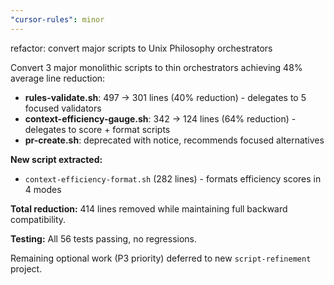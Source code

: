 ```yaml
---
"cursor-rules": minor
---
```


refactor: convert major scripts to Unix Philosophy orchestrators

Convert 3 major monolithic scripts to thin orchestrators achieving 48% average line reduction:

- **rules-validate.sh**: 497 → 301 lines (40% reduction) - delegates to 5 focused validators
- **context-efficiency-gauge.sh**: 342 → 124 lines (64% reduction) - delegates to score + format scripts
- **pr-create.sh**: deprecated with notice, recommends focused alternatives

**New script extracted:**

- `context-efficiency-format.sh` (282 lines) - formats efficiency scores in 4 modes

**Total reduction:** 414 lines removed while maintaining full backward compatibility.

**Testing:** All 56 tests passing, no regressions.

Remaining optional work (P3 priority) deferred to new `script-refinement` project.
